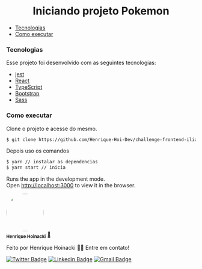 <h1 align="center">Iniciando projeto Pokemon </h1>

- [Tecnologias](#tecnologias)
- [Como executar](#como-executar)

### Tecnologias

Esse projeto foi desenvolvido com as seguintes tecnologias:

- [jest](https://jestjs.io/pt-BR/)
- [React](https://pt-br.reactjs.org/)
- [TypeScript](https://www.typescriptlang.org/)
- [Bootstrap](https://bootstrap.org/)
- [Sass](https://sass-lang.com/)

### Como executar

Clone o projeto e acesse do mesmo.

```bash
$ git clone https://github.com/Henrique-Hoi-Dev/challenge-frontend-ilia.git
```
Depois uso os comandos 

```bash
$ yarn // instalar as dependencias
$ yarn start // inicia
```
Runs the app in the development mode.\
Open [http://localhost:3000](http://localhost:3000) to view it in the browser.

<a href="https://henrique-hoi-dev.github.io/portfolio/img/avatar.a10a14e0.jpeg">
 <img style="border-radius: 50%;" src="https://avatars.githubusercontent.com/u/62766753?v=4" width="100px;" alt=""/>
 <br />
 <sub><b>Henrique Hoinacki</b></sub></a> <a href="https://henrique-hoi-dev.github.io/portfolio/" title="Rocketseat">🚀</a>

Feito por Henrique Hoinacki 👋🏽 Entre em contato!

[![Twitter Badge](https://img.shields.io/badge/-@henriquehoi-1ca0f1?style=flat-square&labelColor=1ca0f1&logo=twitter&logoColor=white&link=https://twitter.com/HenriqueHoi)](https://twitter.com/HenriqueHoi) [![Linkedin Badge](https://img.shields.io/badge/-Henrique-blue?style=flat-square&logo=Linkedin&logoColor=white&link=https://www.linkedin.com/in/tgmarinho/)](https://www.linkedin.com/in/henrique-hoinacki-a98b851a5/)
[![Gmail Badge](https://img.shields.io/badge/-riqueah@gmail.com-c14438?style=flat-square&logo=Gmail&logoColor=white&link=mailto:tgmarinho@gmail.com)](mailto:riqueah@gmail.com)
